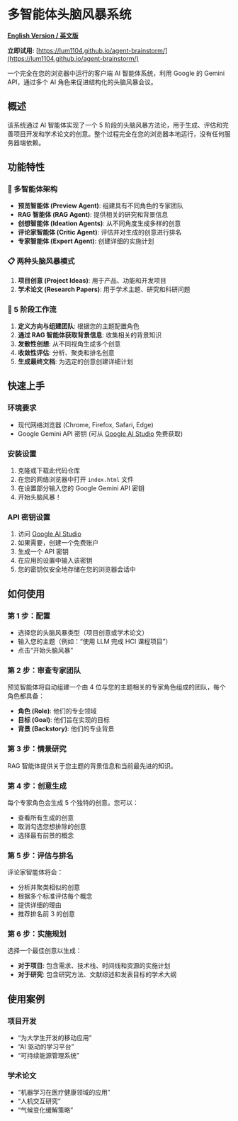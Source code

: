 # 多智能体头脑风暴系统

**[English Version / 英文版](./README.md)**

**立即试用:** [https://lum1104.github.io/agent-brainstorm/](https://lum1104.github.io/agent-brainstorm/)

一个完全在您的浏览器中运行的客户端 AI 智能体系统，利用 Google 的 Gemini API，通过多个 AI 角色来促进结构化的头脑风暴会议。

## 概述

该系统通过 AI 智能体实现了一个 5 阶段的头脑风暴方法论，用于生成、评估和完善项目开发和学术论文的创意。整个过程完全在您的浏览器本地运行，没有任何服务器端依赖。

## 功能特性

### 🤖 多智能体架构
- **预览智能体 (Preview Agent)**: 组建具有不同角色的专家团队
- **RAG 智能体 (RAG Agent)**: 提供相关的研究和背景信息
- **创想智能体 (Ideation Agents)**: 从不同角度生成多样的创意
- **评论家智能体 (Critic Agent)**: 评估并对生成的创意进行排名
- **专家智能体 (Expert Agent)**: 创建详细的实施计划

### 📋 两种头脑风暴模式
1.  **项目创意 (Project Ideas)**: 用于产品、功能和开发项目
2.  **学术论文 (Research Papers)**: 用于学术主题、研究和科研问题

### 🔄 5 阶段工作流
1.  **定义方向与组建团队**: 根据您的主题配置角色
2.  **通过 RAG 智能体获取背景信息**: 收集相关的背景知识
3.  **发散性创想**: 从不同视角生成多个创意
4.  **收敛性评估**: 分析、聚类和排名创意
5.  **生成最终文档**: 为选定的创意创建详细计划

## 快速上手

### 环境要求
- 现代网络浏览器 (Chrome, Firefox, Safari, Edge)
- Google Gemini API 密钥 (可从 [Google AI Studio](https://aistudio.google.com/apikey) 免费获取)

### 安装设置
1.  克隆或下载此代码仓库
2.  在您的网络浏览器中打开 `index.html` 文件
3.  在设置部分输入您的 Google Gemini API 密钥
4.  开始头脑风暴！

### API 密钥设置
1.  访问 [Google AI Studio](https://aistudio.google.com/apikey)
2.  如果需要，创建一个免费账户
3.  生成一个 API 密钥
4.  在应用的设置中输入该密钥
5.  您的密钥仅安全地存储在您的浏览器会话中

## 如何使用

### 第 1 步：配置
- 选择您的头脑风暴类型（项目创意或学术论文）
- 输入您的主题（例如：“使用 LLM 完成 HCI 课程项目”）
- 点击“开始头脑风暴”

### 第 2 步：审查专家团队
预览智能体将自动组建一个由 4 位与您的主题相关的专家角色组成的团队，每个角色都具备：
- **角色 (Role)**: 他们的专业领域
- **目标 (Goal)**: 他们旨在实现的目标
- **背景 (Backstory)**: 他们的专业背景

### 第 3 步：情景研究
RAG 智能体提供关于您主题的背景信息和当前最先进的知识。

### 第 4 步：创意生成
每个专家角色会生成 5 个独特的创意。您可以：
- 查看所有生成的创意
- 取消勾选您想排除的创意
- 选择最有前景的概念

### 第 5 步：评估与排名
评论家智能体将会：
- 分析并聚类相似的创意
- 根据多个标准评估每个概念
- 提供详细的理由
- 推荐排名前 3 的创意

### 第 6 步：实施规划
选择一个最佳创意以生成：
- **对于项目**: 包含需求、技术栈、时间线和资源的实施计划
- **对于研究**: 包含研究方法、文献综述和发表目标的学术大纲

## 使用案例

### 项目开发
- “为大学生开发的移动应用”
- “AI 驱动的学习平台”
- “可持续能源管理系统”

### 学术论文
- “机器学习在医疗健康领域的应用”
- “人机交互研究”
- “气候变化缓解策略”